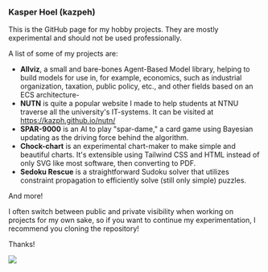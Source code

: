 ### Kasper Hoel (kazpeh)

This is the GitHub page for my hobby projects. They are mostly experimental and should not be used professionally.

A list of some of my projects are:

- **Allviz**, a small and bare-bones Agent-Based Model library, helping to build models for use in, for example, economics, such as industrial organization, taxation, public policy, etc., and other fields based on an ECS architecture-
- **NUTN** is quite a popular website I made to help students at NTNU traverse all the university's IT-systems. It can be visited at https://kazph.github.io/nutn/
- **SPAR-9000** is an AI to play "spar-dame," a card game using Bayesian updating as the driving force behind the algorithm.
- **Chock-chart** is an experimental chart-maker to make simple and beautiful charts. It's extensible using Tailwind CSS and HTML instead of only SVG like most software, then converting to PDF.
- **Sedoku Rescue** is a straightforward Sudoku solver that utilizes constraint propagation to efficiently solve (still only simple) puzzles.

And more!

I often switch between public and private visibility when working on projects for my own sake, so if you want to continue my experimentation, I recommend you cloning the repository!

Thanks!

![](https://hit.yhype.me/github/profile?user_id=40857423)

<!--
**kazph/kazph** is a ✨ _special_ ✨ repository because its `README.md` (this file) appears on your GitHub profile.

Here are some ideas to get you started:

- 🔭 I’m currently working on ...
- 🌱 I’m currently learning ...
- 👯 I’m looking to collaborate on ...
- 🤔 I’m looking for help with ...
- 💬 Ask me about ...
- 📫 How to reach me: ...
- 😄 Pronouns: ...
- ⚡ Fun fact: ...
-->
